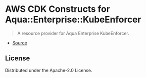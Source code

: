 # AWS CDK Constructs for Aqua::Enterprise::KubeEnforcer

> A resource provider for Aqua Enterprise KubeEnforcer.

* [Source](https://github.com/aquasecurity/aqua-helm.git)

## License

Distributed under the Apache-2.0 License.
